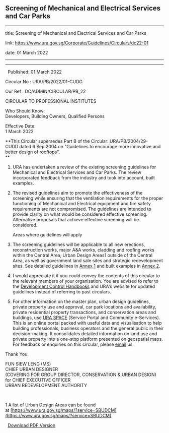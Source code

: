 ## Screening of Mechanical and Electrical Services and Car Parks
---
title: Screening of Mechanical and Electrical Services and Car Parks

link: https://www.ura.gov.sg/Corporate/Guidelines/Circulars/dc22-01

date: 01 March 2022

---

-------------------------------------------------------------

  Published: 01 March 2022

Circular No : URA/PB/2022/01-CUDG

Our Ref : DC/ADMIN/CIRCULAR/PB\_22

  

CIRCULAR TO PROFESSIONAL INSTITUTES

  

Who Should Know:  
Developers, Building Owners, Qualified Persons

  

Effective Date:  
1 March 2022

  

**This Circular supersedes Part B of the Circular: URA/PB/2004/29-CUDD dated 6 Sep 2004 on "Guidelines to encourage more innovative and better design of rooftops".  
**

1.  URA has undertaken a review of the existing screening guidelines for Mechanical and Electrical Services and Car Parks. The review incorporated feedback from the industry and took into account, built examples.  
      
    
2.  The revised guidelines aim to promote the effectiveness of the screening while ensuring that the ventilation requirements for the proper functioning of Mechanical and Electrical equipment and fire safety requirements are not compromised. The guidelines are intended to provide clarity on what would be considered effective screening. Alternative proposals that achieve effective screening will be considered.  
      
    Areas where guidelines will apply  
    
3.  The screening guidelines will be applicable to all new erections, reconstruction works, major A&A works, cladding and roofing works within the Central Area, Urban Design Areas1 outside of the Central Area, as well as government land sale sites and strategic redevelopment sites. See detailed guidelines in [Annex 1](https://www.ura.gov.sg/-/media/Corporate/Guidelines/Development-control/Circulars/2022/Mar/dc22-01_Annex-1.pdf) and built examples in [Annex 2](https://www.ura.gov.sg/-/media/Corporate/Guidelines/Development-control/Circulars/2022/Mar/dc22-01_Annex-2.pdf).  
      
    
4.  I would appreciate it if you could convey the contents of this circular to the relevant members of your organisation. You are advised to refer to the [Development Control Handbooks](https://www.ura.gov.sg/Corporate/Guidelines/Development-Control/) and URA's website for updated guidelines instead of referring to past circulars.  
      
    
5.  For other information on the master plan, urban design guidelines, private property use and approval, car park locations and availability, private residential property transactions, and conservation areas and buildings, use [URA SPACE](https://www.ura.gov.sg/maps/) (Service Portal and Community e-Services). This is an online portal packed with useful data and visualisation to help building professionals, business operators and the general public in their decision-making. It consolidates detailed information on land use and private property into a one-stop platform presented on geospatial maps. For feedback or enquiries on this circular, please [email](https://www.ura.gov.sg/feedbackWeb/contactus_feedback.jsp) us. 

Thank You.  
  
FUN SIEW LENG (MS)  
CHIEF URBAN DESIGNER  
(COVERING FOR GROUP DIRECTOR, CONSERVATION & URBAN DESIGN)  
for CHIEF EXECUTIVE OFFICER  
URBAN REDEVELOPMENT AUTHORITY

 



1 A list of Urban Design Areas can be found at [https://www.ura.gov.sg/maps/?service=SBUDCM](https://www.ura.gov.sg/maps/?service=SBUDCM)

  



  [Download PDF Version](https://www.ura.gov.sg/services/download_file.aspx?f={D49AE3EC-EA67-4360-BA2F-4056368651D7})

